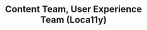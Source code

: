 ---
name: Mika
title: Content Team, User Experience Team (Loca11y)
tags:
  - ta11y
picture: ../../images/team/Mika.png
---
